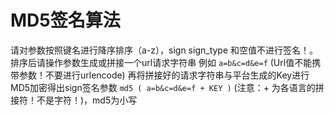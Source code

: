 # MD5签名算法

请对参数按照键名进行降序排序（a-z），sign sign\_type 和空值不进行签名！。 排序后请操作参数生成或拼接一个url请求字符串 例如 `a=b&c=d&e=f` (Url值不能携带参数！不要进行urlencode) 再将拼接好的请求字符串与平台生成的Key进行MD5加密得出sign签名参数 `md5 ( a=b&c=d&e=f + KEY )` (注意：+ 为各语言的拼接符！不是字符！)，md5为小写
